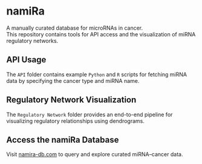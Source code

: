 # namiRa

A manually curated database for microRNAs in cancer.</br>
This repository contains tools for API access and the visualization of miRNA regulatory networks.


## API Usage
The `API` folder contains example `Python` and `R` scripts for fetching miRNA data by specifying the cancer type and miRNA name.


## Regulatory Network Visualization
The `Regulatory Network` folder provides an end-to-end pipeline for visualizing regulatory relationships using dendrograms.

## Access the namiRa Database
Visit <a href='https://namira-db.com'>namira-db.com</a> to query and explore curated miRNA–cancer data.
